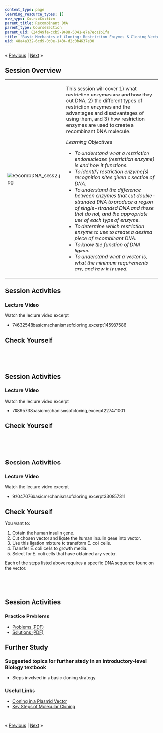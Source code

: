```yaml
---
content_type: page
learning_resource_types: []
ocw_type: CourseSection
parent_title: Recombinant DNA
parent_type: CourseSection
parent_uid: 824d49fe-ccb5-9688-5041-e7a7eca1b1fa
title: 'Basic Mechanics of Cloning: Restriction Enzymes & Cloning Vectors'
uid: 48a4a332-6cd9-0d0e-1436-d2c0b4637e30
---
```

<p class="sc_nav">&laquo; <a class="sc_prev" href="./resolveuid/80ef79a7dab2b9c70a694b5b5192cc36">Previous</a> | <a class="sc_next" href="./resolveuid/52ce97d021cf6f7801e855ec0de2a3aa">Next</a> &raquo;</p> <h2 class="subhead">Session Overview</h2> <table class="sc_overview">     <tbody>         <tr>             <td><img src="./resolveuid/5cb273bef05be14f27facf8d72eb851f" alt="RecombDNA_sess2.jpg" /></td>             <td><p>This session will cover 1) what restriction enzymes are and how they cut DNA, 2) the different types of restriction enzymes and the advantages and disadvantages of using them, and 3) how restriction enzymes are used to create a recombinant DNA molecule.</p>             <p><em>Learning Objectives</em></p>             <ul class="arrow">                 <li><em>To understand what a restriction endonuclease (restriction enzyme) is and how it functions.</em></li>                 <li><em>To identify restriction enzyme(s) recognition sites given a section of DNA.</em></li>                 <li><em>To understand the difference between enzymes that cut double-stranded DNA to produce a region of single-stranded DNA and those that do not, and the appropriate use of each type of enzyme.</em></li>                 <li><em>To determine which restriction enzyme to use to create a desired piece of recombinant DNA.</em></li>                 <li><em>To know the function of DNA ligase.</em></li>                 <li><em>To understand what a vector is, what the minimum requirements are, and how it is used.</em></li>             </ul></td>         </tr>     </tbody> </table> <h2 class="subhead">Session Activities</h2> <h3 class="subsubhead">Lecture Video</h3> <p>Watch the lecture video excerpt</p> <ul class="arrow">     <li>74632548basicmechanismsofcloning,excerpt145987586</li> </ul> <h2 class="subhead">Check Yourself</h2> <div id="quizArea">&nbsp;</div> <script type="text/javascript" src="/scripts/jquery-1.3.2.min.js"></script> <script type="text/javascript" src="/scripts/jQuizMe-uncompressed.js"></script> <script type="text/javascript">
// There was an extra comma at the end of multiList array.
$( function($){
	var quizMulti = {
    multiList: [
	{
        ques: 'Select the true statement or statements.<ol type="a"><li>Restriction enzymes break a phosphodiester bond on only one of the two DNA strands.</li><li>Restriction enzymes break a phosphodiester bond on both of the DNA strands.</li><li>All restriction enzymes produce a region of single-stranded DNA.</li><li>Two different linear DNA molecules are cut with a single restriction enzyme such that only one end of each molecule is cut and these ends have regions of single stranded DNA.  The two different DNA molecules will have compatible ends.</li><li>Two different linear DNA molecules are each cut with a different restriction enzyme such that only one end of each molecule is cut and these ends have regions of single stranded DNA.  The two different DNA molecules will NOT have compatible ends.</li></ol>',
        ans: "b,d",
        ansSel: ["a,c", "c,e", "a,d"],
        ansInfo: ""
    }]
	};
	var options = {
		allRandom: false,
		Random: false,
		help: "",
		showHTML: false,
		animationType: 0,
		showWrongAns: true,
		title: "Concept test 1",	 
};
$("#quizArea").jQuizMe(quizMulti, options);
});
</script> <p>&nbsp;</p> <h2 class="subhead">Session Activities</h2> <h3 class="subsubhead">Lecture Video</h3> <p>Watch the lecture video excerpt</p> <ul class="arrow">     <li>78895738basicmechanismsofcloning,excerpt227471001</li> </ul> <h2 class="subhead">Check Yourself</h2> <div id="quizArea2">&nbsp;</div> <script type="text/javascript" src="/scripts/jquery-1.3.2.min.js"></script> <script type="text/javascript" src="/scripts/jQuizMe-uncompressed.js"></script> <script type="text/javascript">
// There was an extra comma at the end of multiList array.
$( function($){
	var quizMulti = {
    multiList: [
	{
        ques: 'Which of the following features are essential in a vector that will be used to make many copies of the human gene X in bacterial cells?<ol type="a"><li>A restriction enzyme site</li><li>A human origin of replication</li><li>A bacterial origin of replication</li><li>A bacterial selectable marker</li></ol>',
        ans: "a,c,d",
        ansSel: ["a,b,c", "a,b,d", "b,d", "c,d"],
        ansInfo: ""
    }]
	};
	var options = {
		allRandom: false,
		Random: false,
		help: "",
		showHTML: false,
		animationType: 0,
		showWrongAns: true,
		title: "Concept test 2",	 
};
$("#quizArea2").jQuizMe(quizMulti, options);
});
</script> <p>&nbsp;</p> <h2 class="subhead">Session Activities</h2> <h3 class="subsubhead">Lecture Video</h3> <p>Watch the lecture video excerpt</p> <ul class="arrow">     <li>92047076basicmechanismsofcloning,excerpt330857311</li> </ul> <h2 class="subhead">Check Yourself</h2> <p>You want to:</p> <ol>     <li>Obtain the human insulin gene.</li>     <li>Cut chosen vector and ligate the human insulin gene into vector.</li>     <li>Use this ligation mixture to transform E. coli cells.</li>     <li>Transfer E. coli cells to growth media.</li>     <li>Select for E. coli cells that have obtained any vector.</li> </ol> <p>Each of the steps listed above requires a specific DNA sequence found on the vector.</p> <div id="quizArea3">&nbsp;</div> <script type="text/javascript" src="/scripts/jquery-1.3.2.min.js"></script> <script type="text/javascript" src="/scripts/jQuizMe-uncompressed.js"></script> <script type="text/javascript">
// There was an extra comma at the end of multiList array.
$( function($){
	var quizMulti = {
    multiList: [
	{
        ques: "In the steps above, where is the restriction enzyme recognition site first needed?",
        ans: "Step 2",
        ansSel: ["Step 1", "Step 3", "Step 4", "Step 5"],
        ansInfo: ""
    },
	{
        ques: "In the steps above, where is the ampicillin resistance gene first needed?",
        ans: "Step 5",
        ansSel: ["Step 1", "Step 2", "Step 3", "Step 4"],
        ansInfo: ""
    },
	{
        ques: "In the steps above, where is the bacterial origin of replication first needed?",
        ans: "Step 4",
        ansSel: ["Step 1", "Step 2", "Step 3", "Step 5"],
        ansInfo: ""
    }]
	};
	var options = {
		allRandom: false,
		Random: false,
		help: "",
		showHTML: false,
		animationType: 0,
		showWrongAns: true,
		title: "Concept test 3",	 
};
$("#quizArea3").jQuizMe(quizMulti, options);
});
</script> <p>&nbsp;</p> <h2 class="subhead">Session Activities</h2> <h3 class="subsubhead">Practice Problems</h3> <ul class="arrow">     <li><a href="./resolveuid/250d6996d43017c1f5047552b2d40f8c">Problems (PDF)</a></li>     <li><a href="./resolveuid/deefeb11a1f769d5bea18e7011bd76a1">Solutions (PDF)</a></li> </ul> <h2 class="subhead">Further Study</h2> <h3 class="subsubhead">Suggested topics for further study in an introductory-level Biology textbook</h3> <ul class="arrow">     <li>Steps involved in a basic cloning strategy</li> </ul> <h3 class="subsubhead">Useful Links</h3> <ul class="arrow">     <li><a href="http://www.youtube.com/watch?v=acKWdNj936o">Cloning in a Plasmid Vector</a></li>     <li><a href="http://www.youtube.com/watch?v=sjwNtQYLKeU&amp;feature=related">Key Steps of Molecular Cloning</a></li> </ul> <p>&nbsp;</p> <p class="sc_nav_bottom">&laquo; <a class="sc_prev" href="./resolveuid/80ef79a7dab2b9c70a694b5b5192cc36">Previous</a> | <a class="sc_next" href="./resolveuid/52ce97d021cf6f7801e855ec0de2a3aa">Next</a> &raquo;</p>